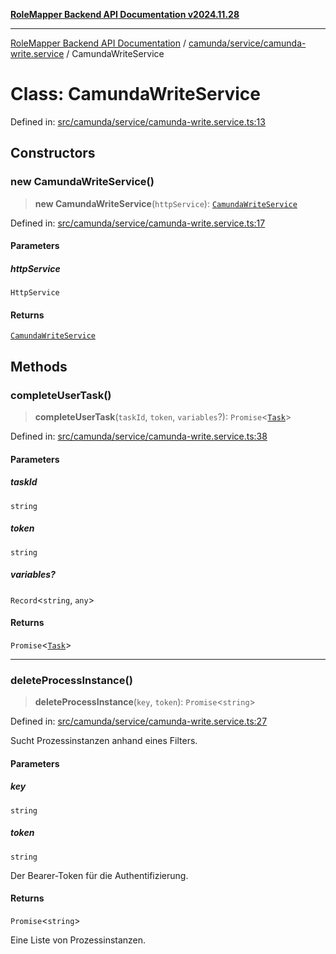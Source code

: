 [**RoleMapper Backend API Documentation v2024.11.28**](../../../../README.md)

***

[RoleMapper Backend API Documentation](../../../../modules.md) / [camunda/service/camunda-write.service](../README.md) / CamundaWriteService

# Class: CamundaWriteService

Defined in: [src/camunda/service/camunda-write.service.ts:13](https://github.com/FlowCraft-AG/RoleMapper/blob/d09e0a221a0891128652190f77e15989426161d8/backend/src/camunda/service/camunda-write.service.ts#L13)

## Constructors

### new CamundaWriteService()

> **new CamundaWriteService**(`httpService`): [`CamundaWriteService`](CamundaWriteService.md)

Defined in: [src/camunda/service/camunda-write.service.ts:17](https://github.com/FlowCraft-AG/RoleMapper/blob/d09e0a221a0891128652190f77e15989426161d8/backend/src/camunda/service/camunda-write.service.ts#L17)

#### Parameters

##### httpService

`HttpService`

#### Returns

[`CamundaWriteService`](CamundaWriteService.md)

## Methods

### completeUserTask()

> **completeUserTask**(`taskId`, `token`, `variables`?): `Promise`\<[`Task`](../../../types/task.type/type-aliases/Task.md)\>

Defined in: [src/camunda/service/camunda-write.service.ts:38](https://github.com/FlowCraft-AG/RoleMapper/blob/d09e0a221a0891128652190f77e15989426161d8/backend/src/camunda/service/camunda-write.service.ts#L38)

#### Parameters

##### taskId

`string`

##### token

`string`

##### variables?

`Record`\<`string`, `any`\>

#### Returns

`Promise`\<[`Task`](../../../types/task.type/type-aliases/Task.md)\>

***

### deleteProcessInstance()

> **deleteProcessInstance**(`key`, `token`): `Promise`\<`string`\>

Defined in: [src/camunda/service/camunda-write.service.ts:27](https://github.com/FlowCraft-AG/RoleMapper/blob/d09e0a221a0891128652190f77e15989426161d8/backend/src/camunda/service/camunda-write.service.ts#L27)

Sucht Prozessinstanzen anhand eines Filters.

#### Parameters

##### key

`string`

##### token

`string`

Der Bearer-Token für die Authentifizierung.

#### Returns

`Promise`\<`string`\>

Eine Liste von Prozessinstanzen.

